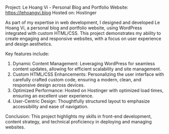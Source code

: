 Project: Le Hoang Vi - Personal Blog and Portfolio
Website: https://lehoangvi.blog
Hosted on: Hostinger

As part of my expertise in web development, I designed and developed Le Hoang Vi, a personal blog and portfolio website, using WordPress integrated with custom HTML/CSS. This project demonstrates my ability to create engaging and responsive websites, with a focus on user experience and design aesthetics.

Key features include:

1. Dynamic Content Management: Leveraging WordPress for seamless content updates, allowing for efficient scalability and site management. 
2. Custom HTML/CSS Enhancements: Personalizing the user interface with carefully crafted custom code, ensuring a modern, clean, and responsive design across devices.
3. Optimized Performance: Hosted on Hostinger with optimized load times, ensuring an excellent user experience.
4. User-Centric Design: Thoughtfully structured layout to emphasize accessibility and ease of navigation.
   
Conclusion: This project highlights my skills in front-end development, content strategy, and technical proficiency in deploying and managing websites.

